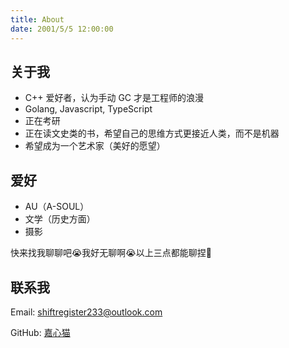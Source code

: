 ```yaml
---
title: About
date: 2001/5/5 12:00:00
---
```


## 关于我

- C++ 爱好者，认为手动 GC 才是工程师的浪漫
- Golang, Javascript, TypeScript
- 正在考研
- 正在读文史类的书，希望自己的思维方式更接近人类，而不是机器
- 希望成为一个艺术家（美好的愿望）

## 爱好

- AU（A-SOUL）
- 文学（历史方面）
- 摄影

快来找我聊聊吧😭我好无聊啊😭以上三点都能聊捏🤤

## 联系我

Email: shiftregister233@outlook.com

GitHub: [嘉心猫](https://github.com/Kininaru)
